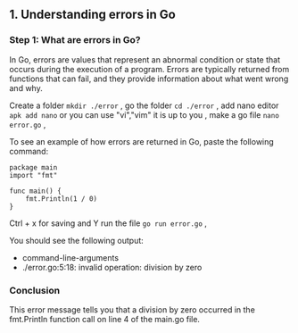 ## 1. Understanding errors in Go

### Step 1: What are errors in Go?

In Go, errors are values that represent an abnormal condition or state that occurs during the execution of a program. Errors are typically returned from functions that can fail, and they provide information about what went wrong and why.
 
Create a folder  ```mkdir ./error``` ,
go the folder  ```cd ./error``` ,
add nano editor  ```apk add nano``` or you can use "vi","vim" it is up to you ,
make a go file  ```nano error.go``` ,

To see an example of how errors are returned in Go, paste the following command:
```
package main
import "fmt"

func main() {
	fmt.Println(1 / 0)
}
```
Ctrl + x for saving and Y
run the file ```go run error.go``` ,

You should see the following output:
-  command-line-arguments
- ./error.go:5:18: invalid operation: division by zero

### Conclusion

This error message tells you that a division by zero occurred in the fmt.Println function call on line 4 of the main.go file.
